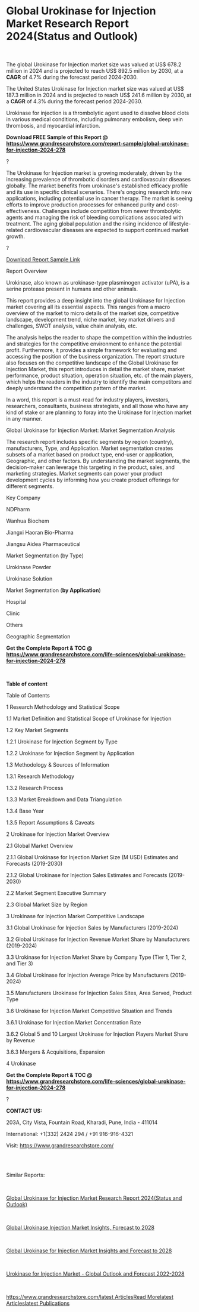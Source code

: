 <h1>Global Urokinase for Injection Market Research Report 2024(Status and Outlook)</h1><br/><p>The global Urokinase for Injection market size was valued at US$ 678.2 million in 2024 and is projected to reach US$ 892.5 million by 2030, at a <strong>CAGR</strong> of 4.7% during the forecast period 2024-2030.</p>
 
 
 
 <p>The United States Urokinase for Injection market size was valued at US$ 187.3 million in 2024 and is projected to reach US$ 241.6 million by 2030, at a <strong>CAGR</strong> of 4.3% during the forecast period 2024-2030.</p>
 
 
 
 <p>Urokinase for injection is a thrombolytic agent used to dissolve blood clots in various medical conditions, including pulmonary embolism, deep vein thrombosis, and myocardial infarction.</p>
 
 
 
 <div><b>Download FREE Sample of this Report @ <a href="https://www.grandresearchstore.com/report-sample/global-urokinase-for-injection-2024-278">https://www.grandresearchstore.com/report-sample/global-urokinase-for-injection-2024-278</a></b></div>
 
 
 
 <p>? </p>
 
 
 
 <p>The Urokinase for Injection market is growing moderately, driven by the increasing prevalence of thrombotic disorders and cardiovascular diseases globally. The market benefits from urokinase&#39;s established efficacy profile and its use in specific clinical scenarios. There&#39;s ongoing research into new applications, including potential use in cancer therapy. The market is seeing efforts to improve production processes for enhanced purity and cost-effectiveness. Challenges include competition from newer thrombolytic agents and managing the risk of bleeding complications associated with treatment. The aging global population and the rising incidence of lifestyle-related cardiovascular diseases are expected to support continued market growth.</p>
 
 
 
 <p>? </p>
 
 
 
 <p><a href="https://www.grandresearchstore.com/mr-admin/report-sample/global-urokinase-for-injection-2024-278">Download Report Sample Link</a></p>
 
 
 
 <p>Report Overview</p>
 
 
 
 <p>Urokinase, also known as urokinase-type plasminogen activator (uPA), is a serine protease present in humans and other animals.</p>
 
 
 
 <p>This report provides a deep insight into the global Urokinase for Injection market covering all its essential aspects. This ranges from a macro overview of the market to micro details of the market size, competitive landscape, development trend, niche market, key market drivers and challenges, SWOT analysis, value chain analysis, etc.</p>
 
 
 
 <p>The analysis helps the reader to shape the competition within the industries and strategies for the competitive environment to enhance the potential profit. Furthermore, it provides a simple framework for evaluating and accessing the position of the business organization. The report structure also focuses on the competitive landscape of the Global Urokinase for Injection Market, this report introduces in detail the market share, market performance, product situation, operation situation, etc. of the main players, which helps the readers in the industry to identify the main competitors and deeply understand the competition pattern of the market.</p>
 
 
 
 <p>In a word, this report is a must-read for industry players, investors, researchers, consultants, business strategists, and all those who have any kind of stake or are planning to foray into the Urokinase for Injection market in any manner.</p>
 
 
 
 <p>Global Urokinase for Injection Market: Market Segmentation Analysis</p>
 
 
 
 <p>The research report includes specific segments by region (country), manufacturers, Type, and Application. Market segmentation creates subsets of a market based on product type, end-user or application, Geographic, and other factors. By understanding the market segments, the decision-maker can leverage this targeting in the product, sales, and marketing strategies. Market segments can power your product development cycles by informing how you create product offerings for different segments.</p>
 
 
 
 <p>Key Company</p>
 
 
 
 <p>NDPharm</p>
 
 
 
 <p>Wanhua Biochem</p>
 
 
 
 <p>Jiangxi Haoran Bio-Pharma</p>
 
 
 
 <p>Jiangsu Aidea Pharmaceutical</p>
 
 
 
 <p>Market Segmentation (by Type)</p>
 
 
 
 <p>Urokinase Powder</p>
 
 
 
 <p>Urokinase Solution</p>
 
 
 
 <p>Market Segmentation (<strong>by Application</strong>)</p>
 
 
 
 <p>Hospital</p>
 
 
 
 <p>Clinic</p>
 
 
 
 <p>Others</p>
 
 
 
 <p>Geographic Segmentation</p>
 
 
 
 <div><b>Get the Complete Report & TOC @ <a href="https://www.grandresearchstore.com/life-sciences/global-urokinase-for-injection-2024-278">https://www.grandresearchstore.com/life-sciences/global-urokinase-for-injection-2024-278</a></b></div>
 
 
 
 <p><br />
 
 <b>Table of content</b></p>
 
 
 
 <p>Table of Contents<br />
 
 1 Research Methodology and Statistical Scope<br />
 
 1.1 Market Definition and Statistical Scope of Urokinase for Injection<br />
 
 1.2 Key Market Segments<br />
 
 1.2.1 Urokinase for Injection Segment by Type<br />
 
 1.2.2 Urokinase for Injection Segment by Application<br />
 
 1.3 Methodology & Sources of Information<br />
 
 1.3.1 Research Methodology<br />
 
 1.3.2 Research Process<br />
 
 1.3.3 Market Breakdown and Data Triangulation<br />
 
 1.3.4 Base Year<br />
 
 1.3.5 Report Assumptions & Caveats<br />
 
 2 Urokinase for Injection Market Overview<br />
 
 2.1 Global Market Overview<br />
 
 2.1.1 Global Urokinase for Injection Market Size (M USD) Estimates and Forecasts (2019-2030)<br />
 
 2.1.2 Global Urokinase for Injection Sales Estimates and Forecasts (2019-2030)<br />
 
 2.2 Market Segment Executive Summary<br />
 
 2.3 Global Market Size by Region<br />
 
 3 Urokinase for Injection Market Competitive Landscape<br />
 
 3.1 Global Urokinase for Injection Sales by Manufacturers (2019-2024)<br />
 
 3.2 Global Urokinase for Injection Revenue Market Share by Manufacturers (2019-2024)<br />
 
 3.3 Urokinase for Injection Market Share by Company Type (Tier 1, Tier 2, and Tier 3)<br />
 
 3.4 Global Urokinase for Injection Average Price by Manufacturers (2019-2024)<br />
 
 3.5 Manufacturers Urokinase for Injection Sales Sites, Area Served, Product Type<br />
 
 3.6 Urokinase for Injection Market Competitive Situation and Trends<br />
 
 3.6.1 Urokinase for Injection Market Concentration Rate<br />
 
 3.6.2 Global 5 and 10 Largest Urokinase for Injection Players Market Share by Revenue<br />
 
 3.6.3 Mergers & Acquisitions, Expansion<br />
 
 4 Urokinase</p>
 
 
 
 <div><b>Get the Complete Report & TOC @ <a href="https://www.grandresearchstore.com/life-sciences/global-urokinase-for-injection-2024-278">https://www.grandresearchstore.com/life-sciences/global-urokinase-for-injection-2024-278</a></b></div>
 
 
 
 <p>? </p>
 
 
 
 <p><b>CONTACT US:</b><br />
 
 203A, City Vista, Fountain Road, Kharadi, Pune, India - 411014<br />
 
 International: +1(332) 2424 294 / +91 916-916-4321<br />
 
 Visit: <a href="https://www.grandresearchstore.com/">https://www.grandresearchstore.com/</a><br />
 
 <br />
 
 <br />
 
 Similar Reports:<br />
 
 <br />
 
 <a href="https://www.grandresearchstore.com/life-sciences/global-urokinase-for-injection-2024-995">Global Urokinase for Injection Market Research Report 2024(Status and Outlook)</a><br />
 
 <br />
 
 <a href="https://www.grandresearchstore.com/life-sciences/global-urokinase-injection-2028-834">Global Urokinase Injection Market Insights, Forecast to 2028</a><br />
 
 <br />
 
 <a href="https://www.grandresearchstore.com/life-sciences/global-urokinase-for-injection-2028-715">Global Urokinase for Injection Market Insights and Forecast to 2028</a><br />
 
 <br />
 
 <a href="https://www.grandresearchstore.com/life-sciences/global-urokinase-for-injection-2022-2028-85">Urokinase for Injection Market - Global Outlook and Forecast 2022-2028</a><br />
 
 <br />
 
 <a href="https://gyeongbokgung.com">https://www.grandresearchstore.com/</a><a href="https://hallyeomaritime.com">latest Articles</a><a href="https://jingwansa.com">Read More</a><a href="https://nguoiviet.jp/">latest Articles</a><a href="https://www.intelmarketresearch.com/">latest Publications</a></p>